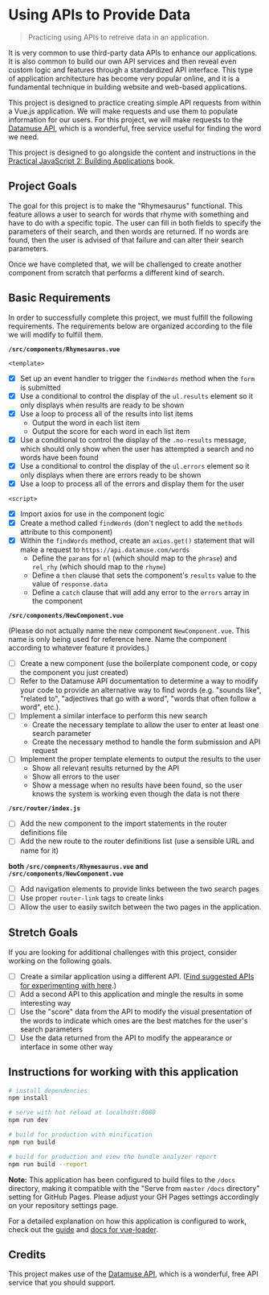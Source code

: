 # Using APIs to Provide Data

> Practicing using APIs to retreive data in an application.

It is very common to use third-party data APIs to enhance our applications. It
is also common to build our own API services and then reveal even custom logic
and features through a standardized API interface. This type of application
architecture has become very popular online, and it is a fundamental technique
in building website and web-based applications.

This project is designed to practice creating simple API requests from within a
Vue.js application. We will make requests and use them to populate information
for our users. For this project, we will make requests to the [Datamuse API](http://www.datamuse.com/api/),
which is a wonderful, free service useful for finding the word we need.

This project is designed to go alongside the content and instructions in the
[Practical JavaScript 2: Building Applications](https://shawnr.gitbooks.io/practical-javascript-2-building-applications/using-api-data/) book.

## Project Goals
The goal for this project is to make the "Rhymesaurus" functional. This feature
allows a user to search for words that rhyme with something and have to do with
a specific topic. The user can fill in both fields to specify the parameters of
their search, and then words are returned. If no words are found, then the user
is advised of that failure and can alter their search parameters.

Once we have completed that, we will be challenged to create another component
from scratch that performs a different kind of search.

## Basic Requirements
In order to successfully complete this project, we must fulfill the following
requirements. The requirements below are organized according to the file we will
modify to fulfill them.

**`/src/components/Rhymesaurus.vue`**

`<template>`

- [X] Set up an event handler to trigger the `findWords` method when the `form` is submitted
- [X] Use a conditional to control the display of the `ul.results` element so it only displays when results are ready to be shown
- [X] Use a loop to process all of the results into list items
    * Output the word in each list item
    * Output the score for each word in each list item
- [X] Use a conditional to control the display of the `.no-results` message, which should only show when the user has attempted a search and no words have been found
- [X] Use a conditional to control the display of the `ul.errors` element so it only displays when there are errors ready to be shown
- [X] Use a loop to process all of the errors and display them for the user

`<script>`

- [X] Import axios for use in the component logic
- [X] Create a method called `findWords` (don't neglect to add the `methods` attribute to this component)
- [X] Within the `findWords` method, create an `axios.get()` statement that will make a request to `https://api.datamuse.com/words`
    * Define the `params` for `ml` (which should map to the `phrase`) and `rel_rhy` (which should map to the `rhyme`)
    * Define a `then` clause that sets the component's `results` value to the value of `response.data`
    * Define a `catch` clause that will add any error to the `errors` array in the component

**`/src/components/NewComponent.vue`**

(Please do not actually name the new component `NewComponent.vue`. This name is only being used for reference here. Name the component according to whatever feature it provides.)

- [ ] Create a new component (use the boilerplate component code, or copy the component you just created)
- [ ] Refer to the Datamuse API documentation to determine a way to modify your code to provide an alternative way to find words (e.g. "sounds like", "related to", "adjectives that go with a word", "words that often follow a word", etc.).
- [ ] Implement a similar interface to perform this new search
    * Create the necessary template to allow the user to enter at least one search parameter
    * Create the necessary method to handle the form submission and API request
- [ ] Implement the proper template elements to output the results to the user
    * Show all relevant results returned by the API
    * Show all errors to the user
    * Show a message when no results have been found, so the user knows the system is working even though the data is not there

**`/src/router/index.js`**

- [ ] Add the new component to the import statements in the router definitions file
- [ ] Add the new route to the router definitions list (use a sensible URL and name for it)

**both `/src/compnents/Rhymesaurus.vue` and `/src/components/NewComponent.vue`**

- [ ] Add navigation elements to provide links between the two search pages
- [ ] Use proper `router-link` tags to create links
- [ ] Allow the user to easily switch between the two pages in the application.

## Stretch Goals
If you are looking for additional challenges with this project, consider working
on the following goals.

- [ ] Create a similar application using a different API. ([Find suggested APIs for experimenting with here](https://shawnr.gitbooks.io/practical-javascript-2-building-applications/appendices/appendix-b-api-suggestions.html).)
- [ ] Add a second API to this application and mingle the results in some interesting way
- [ ] Use the "score" data from the API to modify the visual presentation of the words to indicate which ones are the best matches for the user's search parameters
- [ ] Use the data returned from the API to modify the appearance or interface in some other way

## Instructions for working with this application

``` bash
# install dependencies
npm install

# serve with hot reload at localhost:8080
npm run dev

# build for production with minification
npm run build

# build for production and view the bundle analyzer report
npm run build --report
```

**Note:** This application has been configured to build files to the `/docs` directory, making it compatible with the "Serve from `master` `/docs` directory" setting for GitHub Pages. Please adjust your GH Pages settings accordingly on your repository settings page.

For a detailed explanation on how this application is configured to work, check out the [guide](http://vuejs-templates.github.io/webpack/) and [docs for vue-loader](http://vuejs.github.io/vue-loader).

## Credits
This project makes use of the [Datamuse API](http://www.datamuse.com/api/), which is a wonderful, free API service that you should support.